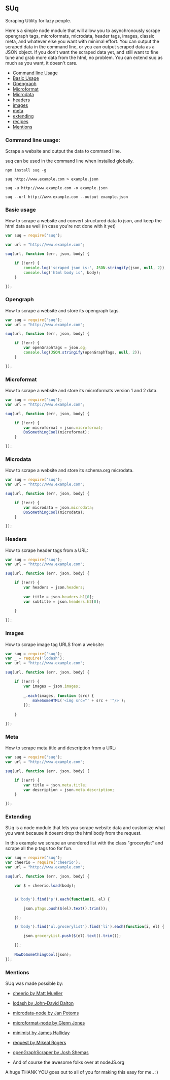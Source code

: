 ## SUq

Scraping Utility for lazy people.

Here's a simple node module that will allow you to asynchronously scrape opengraph tags, microformats, microdata, header tags, images, classic meta, and whatever else you want with minimal effort.
You can output the scraped data in the command line, or you can output scraped data as a JSON object.
If you don't want the scraped data yet, and still want to fine tune and grab more data from the html, no problem.  You can extend suq as much as you want, it doesn't care.

* [Command line Usage](#command-line-usage)
* [Basic Usage](#basic-usage)
* [Opengraph](#opengraph)
* [Microformat](#microformat)
* [Microdata](#microdata)
* [headers](#headers)
* [images](#images)
* [meta](#meta)
* [extending](#extending)
* [recipes](./recipes)
* [Mentions](#mentions)

### Command line usage:

Scrape a website and output the data to command line.

suq can be used in the command line when installed globally. 

```
npm install suq -g

suq http://www.example.com > example.json

suq -u http://www.example.com -o example.json

suq --url http://www.example.com --output example.json

```



### Basic usage

How to scrape a website and convert structured data to json, and keep the html data as well (in case you're not done with it yet)  


```javascript
var suq = require('suq');

var url = "http://www.example.com";

suq(url, function (err, json, body) {

    if (!err) {    
        console.log('scraped json is:', JSON.stringify(json, null, 2));       
        console.log('html body is', body);    
    }

});

```


### Opengraph

How to scrape a website and store its opengraph tags.


```javascript
var suq = require('suq');
var url = "http://www.example.com";

suq(url, function (err, json, body) {

    if (!err) {
        var openGraphTags = json.og;
        console.log(JSON.stringify(openGraphTags, null, 2));            
    }

});

```

### Microformat

How to scrape a website and store its microformats version 1 and 2 data.


```javascript
var suq = require('suq');
var url = "http://www.example.com";

suq(url, function (err, json, body) {

    if (!err) {
        var microformat = json.microformat;
        DoSomethingCool(microformat);            
    }

});

```

### Microdata

How to scrape a website and store its schema.org microdata.


```javascript
var suq = require('suq');
var url = "http://www.example.com";

suq(url, function (err, json, body) {

    if (!err) {
        var microdata = json.microdata;
        DoSomethingCool(microdata);            
    }

});

```

### Headers

How to scrape header tags from a URL:


```javascript
var suq = require('suq');
var url = "http://www.example.com";

suq(url, function (err, json, body) {

    if (!err) {
        var headers = json.headers;
        
        var title = json.headers.h1[0];
        var subtitle = json.headers.h2[0];
             
    }

});

```

### Images

How to scrape image tag URLS from a website:

```javascript
var suq = require('suq');
var _ = require('lodash');
var url = "http://www.example.com";

suq(url, function (err, json, body) {

    if (!err) {
        var images = json.images;
        
        _.each(images, function (src) {
            makeSomeHTML('<img src="' + src + '"/>');
        });
        
    }

});

```

### Meta

How to scrape meta title and description from a URL:


```javascript
var suq = require('suq');
var url = "http://www.example.com";

suq(url, function (err, json, body) {

    if (!err) {
        var title = json.meta.title;
        var description = json.meta.description;   
    }

});
```

### Extending

SUq is a node module that lets you scrape website data and customize what you want because it doesnt drop the html body from the request.

In this example we scrape an unordered list with the class "grocerylist" and scrape all the p tags too for fun.

```javascript
var suq = require('suq');
var cheerio = require('cheerio');
var url = "http://www.example.com";

suq(url, function (err, json, body) {

    var $ = cheerio.load(body);


    $('body').find('p').each(function(i, el) {

        json.pTags.push($(el).text().trim());

    });

    $('body').find('ul.grocerylist').find('li').each(function(i, el) {

        json.groceryList.push($(el).text().trim());

    });
    
    NowDoSomethingCool(json);
});
```

### Mentions

SUq was made possible by:

* [cheerio by Matt Mueller](https://github.com/cheeriojs/cheerio.git)

* [lodash by John-David Dalton](https://lodash.com/)

* [microdata-node by Jan Potoms](https://github.com/Janpot/microdata-node)

* [microformat-node by Glenn Jones](https://github.com/glennjones/microformat-node#readme)

* [minimist by James Halliday](https://github.com/substack/minimist)

* [request by Mikeal Rogers](https://github.com/request/request#readme)

* [openGraphScraper by Josh Shemas](http://github.com/jshemas/openGraphScraper)

* And of course the awesome folks over at nodeJS.org 


A huge THANK YOU goes out to all of you for making this easy for me..  :)
